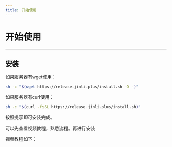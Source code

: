 ```yaml
---
title: 开始使用
---
```


# 开始使用

---

## 安装

如果服务器有wget使用：

```bash
sh -c "$(wget https://release.jinli.plus/install.sh -O -)"
```

如果服务器有curl使用：

```bash
sh -c "$(curl -fsSL https://release.jinli.plus/install.sh)"
```

按照提示即可安装完成。

可以先查看视频教程，熟悉流程。再进行安装

视频教程如下：

